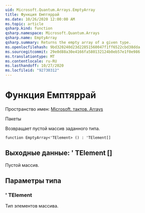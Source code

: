 ```yaml
---
uid: Microsoft.Quantum.Arrays.EmptyArray
title: Функция Емптяррай
ms.date: 10/26/2020 12:00:00 AM
ms.topic: article
qsharp.kind: function
qsharp.namespace: Microsoft.Quantum.Arrays
qsharp.name: EmptyArray
qsharp.summary: Returns the empty array of a given type.
ms.openlocfilehash: 9bd320240d23d22851560047f1ff6522cbd38dda
ms.sourcegitcommit: 29e0d88a30e4166fa580132124b0eb57e1f0e986
ms.translationtype: MT
ms.contentlocale: ru-RU
ms.lasthandoff: 10/27/2020
ms.locfileid: "92730312"
---
```

# <a name="emptyarray-function"></a>Функция Емптяррай

Пространство имен: [Microsoft. тактов. Arrays](xref:Microsoft.Quantum.Arrays)

Пакеты [](https://nuget.org/packages/)


Возвращает пустой массив заданного типа.

```qsharp
function EmptyArray<'TElement> () : 'TElement[]
```


## <a name="output--telement"></a>Выходные данные: ' TElement []

Пустой массив.

## <a name="type-parameters"></a>Параметры типа

### <a name="telement"></a>' TElement

Тип элементов массива.